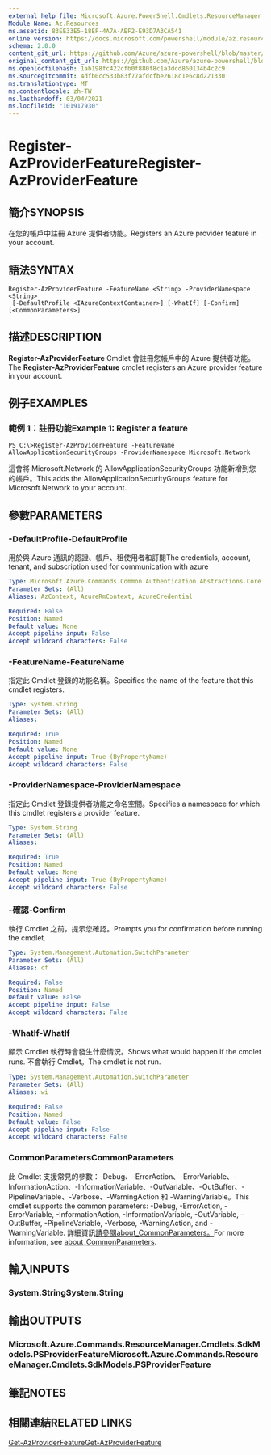 ```yaml
---
external help file: Microsoft.Azure.PowerShell.Cmdlets.ResourceManager.dll-Help.xml
Module Name: Az.Resources
ms.assetid: 83EE33E5-18EF-4A7A-AEF2-E93D7A3CA541
online version: https://docs.microsoft.com/powershell/module/az.resources/register-azproviderfeature
schema: 2.0.0
content_git_url: https://github.com/Azure/azure-powershell/blob/master/src/Resources/Resources/help/Register-AzProviderFeature.md
original_content_git_url: https://github.com/Azure/azure-powershell/blob/master/src/Resources/Resources/help/Register-AzProviderFeature.md
ms.openlocfilehash: 1ab198fc422cfb0f880f8c1a3dcd860134b4c2c9
ms.sourcegitcommit: 4dfb0cc533b83f77afdcfbe2618c1e6c8d221330
ms.translationtype: MT
ms.contentlocale: zh-TW
ms.lasthandoff: 03/04/2021
ms.locfileid: "101917930"
---
```

# <span data-ttu-id="9eaa9-101">Register-AzProviderFeature</span><span class="sxs-lookup"><span data-stu-id="9eaa9-101">Register-AzProviderFeature</span></span>

## <span data-ttu-id="9eaa9-102">簡介</span><span class="sxs-lookup"><span data-stu-id="9eaa9-102">SYNOPSIS</span></span>
<span data-ttu-id="9eaa9-103">在您的帳戶中註冊 Azure 提供者功能。</span><span class="sxs-lookup"><span data-stu-id="9eaa9-103">Registers an Azure provider feature in your account.</span></span>

## <span data-ttu-id="9eaa9-104">語法</span><span class="sxs-lookup"><span data-stu-id="9eaa9-104">SYNTAX</span></span>

```
Register-AzProviderFeature -FeatureName <String> -ProviderNamespace <String>
 [-DefaultProfile <IAzureContextContainer>] [-WhatIf] [-Confirm] [<CommonParameters>]
```

## <span data-ttu-id="9eaa9-105">描述</span><span class="sxs-lookup"><span data-stu-id="9eaa9-105">DESCRIPTION</span></span>
<span data-ttu-id="9eaa9-106">**Register-AzProviderFeature** Cmdlet 會註冊您帳戶中的 Azure 提供者功能。</span><span class="sxs-lookup"><span data-stu-id="9eaa9-106">The **Register-AzProviderFeature** cmdlet registers an Azure provider feature in your account.</span></span>

## <span data-ttu-id="9eaa9-107">例子</span><span class="sxs-lookup"><span data-stu-id="9eaa9-107">EXAMPLES</span></span>

### <span data-ttu-id="9eaa9-108">範例 1：註冊功能</span><span class="sxs-lookup"><span data-stu-id="9eaa9-108">Example 1: Register a feature</span></span>
```
PS C:\>Register-AzProviderFeature -FeatureName AllowApplicationSecurityGroups -ProviderNamespace Microsoft.Network
```

<span data-ttu-id="9eaa9-109">這會將 Microsoft.Network 的 AllowApplicationSecurityGroups 功能新增到您的帳戶。</span><span class="sxs-lookup"><span data-stu-id="9eaa9-109">This adds the AllowApplicationSecurityGroups feature for Microsoft.Network to your account.</span></span>

## <span data-ttu-id="9eaa9-110">參數</span><span class="sxs-lookup"><span data-stu-id="9eaa9-110">PARAMETERS</span></span>

### <span data-ttu-id="9eaa9-111">-DefaultProfile</span><span class="sxs-lookup"><span data-stu-id="9eaa9-111">-DefaultProfile</span></span>
<span data-ttu-id="9eaa9-112">用於與 Azure 通訊的認證、帳戶、租使用者和訂閱</span><span class="sxs-lookup"><span data-stu-id="9eaa9-112">The credentials, account, tenant, and subscription used for communication with azure</span></span>

```yaml
Type: Microsoft.Azure.Commands.Common.Authentication.Abstractions.Core.IAzureContextContainer
Parameter Sets: (All)
Aliases: AzContext, AzureRmContext, AzureCredential

Required: False
Position: Named
Default value: None
Accept pipeline input: False
Accept wildcard characters: False
```

### <span data-ttu-id="9eaa9-113">-FeatureName</span><span class="sxs-lookup"><span data-stu-id="9eaa9-113">-FeatureName</span></span>
<span data-ttu-id="9eaa9-114">指定此 Cmdlet 登錄的功能名稱。</span><span class="sxs-lookup"><span data-stu-id="9eaa9-114">Specifies the name of the feature that this cmdlet registers.</span></span>

```yaml
Type: System.String
Parameter Sets: (All)
Aliases:

Required: True
Position: Named
Default value: None
Accept pipeline input: True (ByPropertyName)
Accept wildcard characters: False
```

### <span data-ttu-id="9eaa9-115">-ProviderNamespace</span><span class="sxs-lookup"><span data-stu-id="9eaa9-115">-ProviderNamespace</span></span>
<span data-ttu-id="9eaa9-116">指定此 Cmdlet 登錄提供者功能之命名空間。</span><span class="sxs-lookup"><span data-stu-id="9eaa9-116">Specifies a namespace for which this cmdlet registers a provider feature.</span></span>

```yaml
Type: System.String
Parameter Sets: (All)
Aliases:

Required: True
Position: Named
Default value: None
Accept pipeline input: True (ByPropertyName)
Accept wildcard characters: False
```

### <span data-ttu-id="9eaa9-117">-確認</span><span class="sxs-lookup"><span data-stu-id="9eaa9-117">-Confirm</span></span>
<span data-ttu-id="9eaa9-118">執行 Cmdlet 之前，提示您確認。</span><span class="sxs-lookup"><span data-stu-id="9eaa9-118">Prompts you for confirmation before running the cmdlet.</span></span>

```yaml
Type: System.Management.Automation.SwitchParameter
Parameter Sets: (All)
Aliases: cf

Required: False
Position: Named
Default value: False
Accept pipeline input: False
Accept wildcard characters: False
```

### <span data-ttu-id="9eaa9-119">-WhatIf</span><span class="sxs-lookup"><span data-stu-id="9eaa9-119">-WhatIf</span></span>
<span data-ttu-id="9eaa9-120">顯示 Cmdlet 執行時會發生什麼情況。</span><span class="sxs-lookup"><span data-stu-id="9eaa9-120">Shows what would happen if the cmdlet runs.</span></span>
<span data-ttu-id="9eaa9-121">不會執行 Cmdlet。</span><span class="sxs-lookup"><span data-stu-id="9eaa9-121">The cmdlet is not run.</span></span>

```yaml
Type: System.Management.Automation.SwitchParameter
Parameter Sets: (All)
Aliases: wi

Required: False
Position: Named
Default value: False
Accept pipeline input: False
Accept wildcard characters: False
```

### <span data-ttu-id="9eaa9-122">CommonParameters</span><span class="sxs-lookup"><span data-stu-id="9eaa9-122">CommonParameters</span></span>
<span data-ttu-id="9eaa9-123">此 Cmdlet 支援常見的參數：-Debug、-ErrorAction、-ErrorVariable、-InformationAction、-InformationVariable、-OutVariable、-OutBuffer、-PipelineVariable、-Verbose、-WarningAction 和 -WarningVariable。</span><span class="sxs-lookup"><span data-stu-id="9eaa9-123">This cmdlet supports the common parameters: -Debug, -ErrorAction, -ErrorVariable, -InformationAction, -InformationVariable, -OutVariable, -OutBuffer, -PipelineVariable, -Verbose, -WarningAction, and -WarningVariable.</span></span> <span data-ttu-id="9eaa9-124">詳細資訊[請參閱about_CommonParameters。](http://go.microsoft.com/fwlink/?LinkID=113216)</span><span class="sxs-lookup"><span data-stu-id="9eaa9-124">For more information, see [about_CommonParameters](http://go.microsoft.com/fwlink/?LinkID=113216).</span></span>

## <span data-ttu-id="9eaa9-125">輸入</span><span class="sxs-lookup"><span data-stu-id="9eaa9-125">INPUTS</span></span>

### <span data-ttu-id="9eaa9-126">System.String</span><span class="sxs-lookup"><span data-stu-id="9eaa9-126">System.String</span></span>

## <span data-ttu-id="9eaa9-127">輸出</span><span class="sxs-lookup"><span data-stu-id="9eaa9-127">OUTPUTS</span></span>

### <span data-ttu-id="9eaa9-128">Microsoft.Azure.Commands.ResourceManager.Cmdlets.SdkModels.PSProviderFeature</span><span class="sxs-lookup"><span data-stu-id="9eaa9-128">Microsoft.Azure.Commands.ResourceManager.Cmdlets.SdkModels.PSProviderFeature</span></span>

## <span data-ttu-id="9eaa9-129">筆記</span><span class="sxs-lookup"><span data-stu-id="9eaa9-129">NOTES</span></span>

## <span data-ttu-id="9eaa9-130">相關連結</span><span class="sxs-lookup"><span data-stu-id="9eaa9-130">RELATED LINKS</span></span>

[<span data-ttu-id="9eaa9-131">Get-AzProviderFeature</span><span class="sxs-lookup"><span data-stu-id="9eaa9-131">Get-AzProviderFeature</span></span>](./Get-AzProviderFeature.md)


